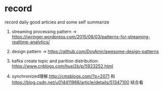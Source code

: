 # record
record daily good articies and some self summarize

1. streaming processing pattern -> https://iwringer.wordpress.com/2015/08/03/patterns-for-streaming-realtime-analytics/

2. design pattern -> https://github.com/DovAmir/awesome-design-patterns

3. kafka create topic and parition distribution: https://www.cnblogs.com/huxi2b/p/5923252.html

4. synchronized理解.http://cmsblogs.com/?p=2071 和 https://blog.csdn.net/u014411966/article/details/51347100 结合看
